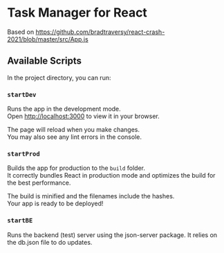 # Task Manager for React

Based on https://github.com/bradtraversy/react-crash-2021/blob/master/src/App.js

## Available Scripts

In the project directory, you can run:

### `startDev`

Runs the app in the development mode.\
Open [http://localhost:3000](http://localhost:3000) to view it in your browser.

The page will reload when you make changes.\
You may also see any lint errors in the console.

### `startProd`

Builds the app for production to the `build` folder.\
It correctly bundles React in production mode and optimizes the build for the best performance.

The build is minified and the filenames include the hashes.\
Your app is ready to be deployed!

### `startBE`

Runs the backend (test) server using the json-server package.  It relies on the db.json file to do updates.
